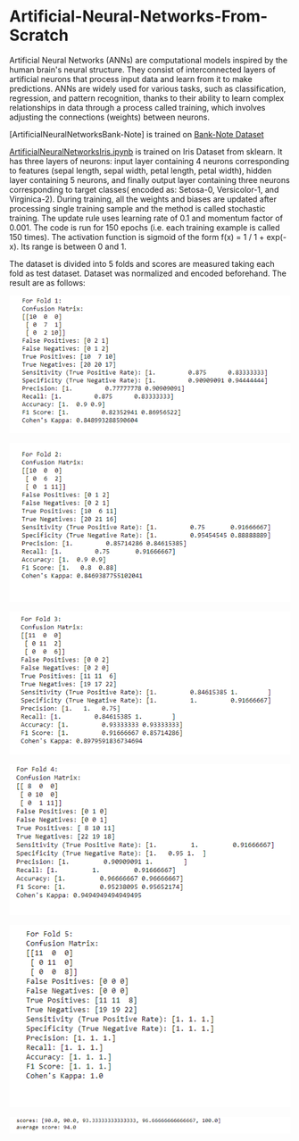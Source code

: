# Artificial-Neural-Networks-From-Scratch

Artificial Neural Networks (ANNs) are computational models inspired by the human brain's neural structure. They consist of interconnected layers of artificial neurons that process input data and learn from it to make predictions. ANNs are widely used for various tasks, such as classification, regression, and pattern recognition, thanks to their ability to learn complex relationships in data through a process called training, which involves adjusting the connections (weights) between neurons.

[ArtificialNeuralNetworksBank-Note] is trained on [Bank-Note Dataset](https://archive.ics.uci.edu/ml/machine-learning-databases/00267/data_banknote_authentication.txt)

[ArtificialNeuralNetworksIris.ipynb](ArtificialNeuralNetworksIris.ipynb) is trained on Iris Dataset from sklearn. It has three layers of neurons: input layer containing 4 neurons corresponding to features (sepal length, sepal width, petal length, petal width), hidden layer containing 5 neurons, and finally output layer containing three neurons corresponding to target classes( encoded as: Setosa-0, Versicolor-1, and Virginica-2). During training, all the weights and biases are updated after processing single training sample and the method is called stochastic training. The update rule uses learning rate of 0.1 and momentum factor of 0.001. The code is run for 150 epochs (i.e. each training example is called 150 times). The activation function is sigmoid of the form f(x) = 1 / 1 + exp(-x). Its range is between 0 and 1.

The dataset is divided into 5 folds and scores are measured taking each fold as test dataset. Dataset was normalized and encoded beforehand. The result are as follows:

![alt text](IrisDataset1.png)

![alt text](IrisDataset2.png)

![alt text](IrisDataset3.png)

![alt text](IrisDataset4.png)

![alt text](IrisDataset5.png)

![alt text](IrisDatasetScores.png)

